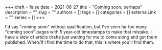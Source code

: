 +++ 
draft = false
date = 2021-08-27
title = "Coming soon, perhaps"
description = ""
slug = ""
authors = []
tags = []
categories = []
externalLink = ""
series = []
+++

I'd say "coming soon" without qualification, but I've seen far too many "coming soon" pages with 5 year-old timestamps to make that mistake. I have a slew of article drafts just waiting for me to come along and get them published. When/if I find the time to do that, this is where you'll find them.